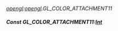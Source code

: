 _[opengl](../../modules/opengl/opengl-module.md):[opengl](../../modules/opengl/opengl-module.md).GL\_COLOR\_ATTACHMENT11_
##### Const GL\_COLOR\_ATTACHMENT11:[Int](../../modules/wonkey/wonkey-types-int.md)
